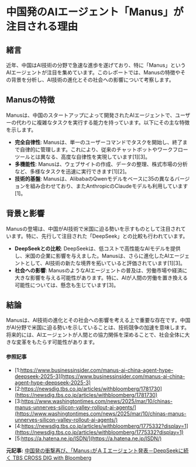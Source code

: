 # 中国発のAIエージェント「Manus」が注目される理由

## 緒言

近年、中国はAI技術の分野で急速な進歩を遂げており、特に「Manus」というAIエージェントが注目を集めています。このレポートでは、Manusの特徴やその背景を分析し、AI技術の進化とその社会への影響について考察します。

## Manusの特徴

Manusは、中国のスタートアップによって開発されたAIエージェントで、ユーザーの代わりに複雑なタスクを実行する能力を持っています。以下にその主な特徴を示します。

- **完全自律性**: Manusは、単一のユーザーコマンドでタスクを開始し、終了まで自律的に管理します。これにより、従来のチャットボットやワークフローツールとは異なる、高度な自律性を実現しています[1][3]。
- **多機能性**: Manusは、ウェブサイトの作成、データの整理、株式市場の分析など、多様なタスクを迅速に実行できます[1][2]。
- **技術的基盤**: Manusは、AlibabaのQwenモデルをベースに35の異なるバージョンを組み合わせており、またAnthropicのClaudeモデルも利用しています[1]。

## 背景と影響

Manusの登場は、中国がAI技術で米国に迫る勢いを示すものとして注目されています。特に、先行して注目された「DeepSeek」との比較も行われています。

- **DeepSeekとの比較**: DeepSeekは、低コストで高性能なAIモデルを提供し、米国の企業に影響を与えました。Manusは、さらに進化したAIエージェントとして、AI技術の新たな境界を拓いていると評価されています[1][3]。
- **社会への影響**: ManusのようなAIエージェントの普及は、労働市場や経済に大きな影響を与える可能性があります。特に、AIが人間の労働を置き換える可能性については、懸念も生じています[3]。

## 結論

Manusは、AI技術の進化とその社会への影響を考える上で重要な存在です。中国がAI分野で米国に迫る勢いを示していることは、技術競争の加速を意味します。将来的には、AIエージェントが人間との協力関係を深めることで、社会全体に大きな変革をもたらす可能性があります。

#### 参照記事
- [1:https://www.businessinsider.com/manus-ai-china-agent-hype-deepseek-2025-3](https://www.businessinsider.com/manus-ai-china-agent-hype-deepseek-2025-3)
- [2:https://newsdig.tbs.co.jp/articles/withbloomberg/1781730](https://newsdig.tbs.co.jp/articles/withbloomberg/1781730)
- [3:https://www.washingtontimes.com/news/2025/mar/10/chinas-manus-unnerves-silicon-valley-rollout-ai-agents/](https://www.washingtontimes.com/news/2025/mar/10/chinas-manus-unnerves-silicon-valley-rollout-ai-agents/)
- [4:https://newsdig.tbs.co.jp/articles/withbloomberg/1775332?display=1](https://newsdig.tbs.co.jp/articles/withbloomberg/1775332?display=1)
- [5:https://a.hatena.ne.jp/ISDN/](https://a.hatena.ne.jp/ISDN/)


**元記事:** [中国発の衝撃再び、｢Manus｣がＡＩエージェント発表－DeepSeekに続く TBS CROSS DIG with Bloomberg](https://newsdig.tbs.co.jp/articles/withbloomberg/1781730)